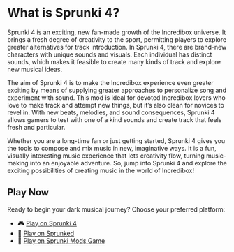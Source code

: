 # What is Sprunki 4?
Sprunki 4 is an exciting, new fan-made growth of the Incredibox universe. It brings a fresh degree of creativity to the sport, permitting players to explore greater alternatives for track introduction. In Sprunki 4, there are brand-new characters with unique sounds and visuals. Each individual has distinct sounds, which makes it feasible to create many kinds of track and explore new musical ideas.

The aim of Sprunki 4 is to make the Incredibox experience even greater exciting by means of supplying greater approaches to personalize song and experiment with sound. This mod is ideal for devoted Incredibox lovers who love to make track and attempt new things, but it’s also clean for novices to revel in. With new beats, melodies, and sound consequences, Sprunki 4 allows gamers to test with one of a kind sounds and create track that feels fresh and particular.

Whether you are a long-time fan or just getting started, Sprunki 4 gives you the tools to compose and mix music in new, imaginative ways. It is a fun, visually interesting music experience that lets creativity flow, turning music-making into an enjoyable adventure. So, jump into Sprunki 4 and explore the exciting possibilities of creating music in the world of Incredibox!

## Play Now
Ready to begin your dark musical journey? Choose your preferred platform:
- 🎮 [Play on Sprunki 4](https://sprunki4.online/)
- 🎵 [Play on Sprunked](https://sprunkedgame.online/)
- 🎹 [Play on Sprunki Mods Game](https://sprunkigame.online/)
